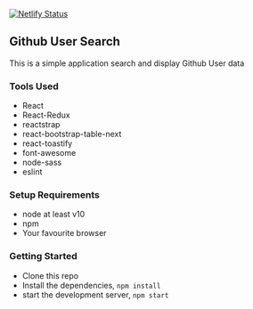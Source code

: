 [![Netlify Status](https://api.netlify.com/api/v1/badges/f88c93b7-af67-49a1-927f-45eef90729fb/deploy-status)](https://app.netlify.com/sites/emmanuelbeja-search/deploys)

## Github User Search
This is a simple application search and display Github User data

### Tools Used
- React
- React-Redux
- reactstrap
- react-bootstrap-table-next
- react-toastify
- font-awesome
- node-sass
- eslint

### Setup Requirements
- node at least v10
- npm
- Your favourite browser

### Getting Started
- Clone this repo
- Install the dependencies, `npm install`
- start the development server, `npm start`
